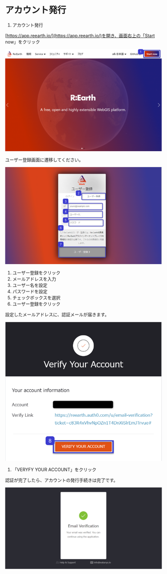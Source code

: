 # アカウント発行

1. アカウント発行

[https://app.reearth.io/](https://app.reearth.io/)を開き、画面右上の「Start now」をクリック

![Untitled](%E3%82%A2%E3%82%AB%E3%82%A6%E3%83%B3%E3%83%88%E7%99%BA%E8%A1%8C%20e591cdb6a3d6470eb90399232bd01f54/Untitled.png)

ユーザー登録画面に遷移してください。

![Untitled](%E3%82%A2%E3%82%AB%E3%82%A6%E3%83%B3%E3%83%88%E7%99%BA%E8%A1%8C%20e591cdb6a3d6470eb90399232bd01f54/Untitled%201.png)

1. ユーザー登録をクリック
2. メールアドレスを入力
3. ユーザー名を設定
4. パスワードを設定
5. チェックボックスを選択
6. ユーザー登録をクリック

設定したメールアドレスに、認証メールが届きます。

![Untitled](%E3%82%A2%E3%82%AB%E3%82%A6%E3%83%B3%E3%83%88%E7%99%BA%E8%A1%8C%20e591cdb6a3d6470eb90399232bd01f54/Untitled%202.png)

1. 「VERYFY YOUR ACCOUNT」をクリック

認証が完了したら、アカウントの発行手続きは完了です。

![Untitled](%E3%82%A2%E3%82%AB%E3%82%A6%E3%83%B3%E3%83%88%E7%99%BA%E8%A1%8C%20e591cdb6a3d6470eb90399232bd01f54/Untitled%203.png)
